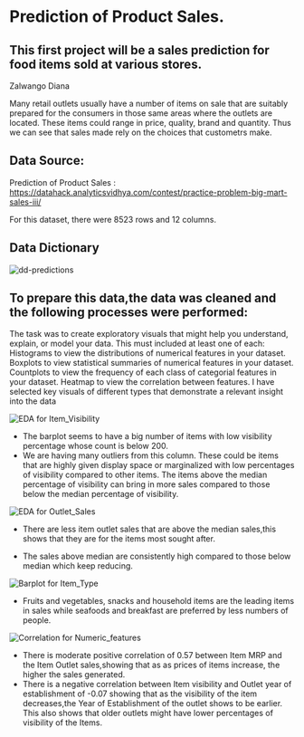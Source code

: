 # Prediction of Product Sales.
## This first project will be a sales prediction for food items sold at various stores.

Zalwango Diana

Many retail outlets usually have a number of items on sale that are suitably prepared for the consumers in those same areas where the outlets are located. These items could range in price, quality, brand and quantity. Thus we can see that sales made rely on the choices that custometrs make.
## Data Source:
Prediction of  Product Sales : https://datahack.analyticsvidhya.com/contest/practice-problem-big-mart-sales-iii/

For this dataset, there were 8523 rows and 12 columns.
## Data Dictionary
![dd-predictions](https://github.com/zal-developer/Production-of-Product-Sales./assets/119515838/617a5261-1af1-46c4-a696-f821aa894538)

## To prepare this data,the data was cleaned  and the following processes were performed:
The task was to create exploratory visuals that might help you understand, explain, or model your data. This must included at least one of each:
Histograms to view the distributions of numerical features in your dataset.
Boxplots to view statistical summaries of numerical features in your dataset.
Countplots to view the frequency of each class of categorial features in your dataset.
Heatmap to view the correlation between features.
I have selected key visuals of different types that demonstrate a relevant insight into the data

![EDA for Item_Visibility](https://github.com/zal-developer/Production-of-Product-Sales./assets/119515838/4f60ddc9-6bdc-42a4-adf8-1482ee107b93)
- The barplot seems to have a big number of items with low visibility percentage whose count is below 200.
- We are having many outliers from this column. These could be items that are highly given display space or marginalized with low percentages of visibility compared to other items. The items above the median percentage of visibility can bring in more sales compared to those below the median percentage of visibility.

![EDA for Outlet_Sales](https://github.com/zal-developer/Production-of-Product-Sales./assets/119515838/9f14e894-d905-46a4-9fcd-b58ca7cf9c47)
- There are less item outlet sales that are above the median sales,this shows that they are for the items most sought after.

- The sales above median are consistently high compared to those below median which keep reducing.

![Barplot for Item_Type](https://github.com/zal-developer/Production-of-Product-Sales./assets/119515838/2a0216bc-30a0-431d-b3ee-00c03bb40048)
- Fruits and vegetables, snacks and household items are the leading items in sales while seafoods and breakfast are preferred by less numbers of people.

![Correlation for Numeric_features](https://github.com/zal-developer/Production-of-Product-Sales./assets/119515838/8ea3afd2-d52b-4fe2-8dab-421fe6ae1c45)
- There is moderate positive correlation of 0.57 between Item MRP and the Item Outlet sales,showing that as as prices of items increase, the higher the sales generated.
- There is a negative correlation between Item visibility and Outlet year of establishment of -0.07 showing that as the visibility of the item decreases,the Year of Establishment of the outlet shows to be earlier. This also shows that older outlets might have lower percentages of visibility of the Items.


